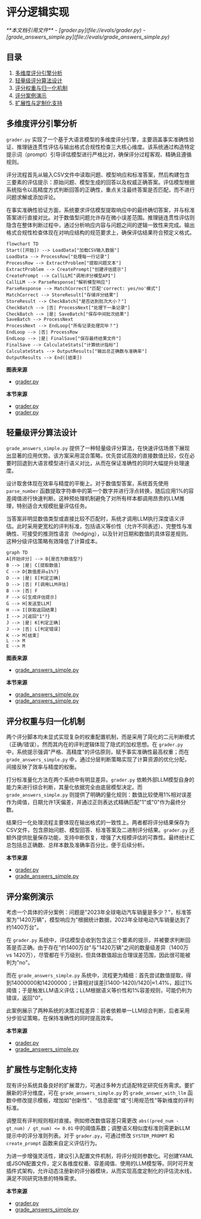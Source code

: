 # 评分逻辑实现

<cite>
**本文档引用文件**
- [grader.py](file://evals/grader.py)
- [grade_answers_simple.py](file://evals/grade_answers_simple.py)
</cite>

## 目录
1. [多维度评分引擎分析](#多维度评分引擎分析)
2. [轻量级评分算法设计](#轻量级评分算法设计)
3. [评分权重与归一化机制](#评分权重与归一化机制)
4. [评分案例演示](#评分案例演示)
5. [扩展性与定制化支持](#扩展性与定制化支持)

## 多维度评分引擎分析

`grader.py` 实现了一个基于大语言模型的多维度评分引擎，主要涵盖事实准确性验证、推理链连贯性评估与输出格式合规性检查三大核心维度。该系统通过构造特定提示词（prompt）引导评估模型进行严格比对，确保评分过程客观、精确且遵循规则。

评分流程首先从输入CSV文件中读取问题、模型响应和标准答案，然后构建包含三要素的评估提示：原始问题、模型生成的回答以及权威正确答案。评估模型根据系统指令以高精度方式判断回答的正确性，重点关注最终答案是否匹配，而不进行问题求解或添加评论。

在事实准确性验证方面，系统要求评估模型提取响应中的最终确切答案，并与标准答案进行直接对比。对于数值型问题允许存在微小误差范围。推理链连贯性评估则隐含在整体判断过程中，通过分析响应内容与问题之间的逻辑一致性来完成。输出格式合规性检查体现在对响应结构的规范要求上，确保评估结果符合预定义格式。

```mermaid
flowchart TD
Start([开始]) --> LoadData["加载CSV输入数据"]
LoadData --> ProcessRow["处理每一行记录"]
ProcessRow --> ExtractProblem["提取问题文本"]
ExtractProblem --> CreatePrompt["创建评估提示"]
CreatePrompt --> CallLLM["调用评分模型API"]
CallLLM --> ParseResponse["解析模型响应"]
ParseResponse --> MatchCorrect["匹配'correct: yes/no'模式"]
MatchCorrect --> StoreResult["存储评分结果"]
StoreResult --> CheckBatch["是否达到批次大小？"]
CheckBatch --> |否| ProcessNext["处理下一条记录"]
CheckBatch --> |是| SaveBatch["保存中间批次结果"]
SaveBatch --> ProcessNext
ProcessNext --> EndLoop{"所有记录处理完毕？"}
EndLoop --> |否| ProcessRow
EndLoop --> |是| FinalSave["保存最终结果文件"]
FinalSave --> CalculateStats["计算统计指标"]
CalculateStats --> OutputResults["输出总正确数与准确率"]
OutputResults --> End([结束])
```

**图表来源**
- [grader.py](file://evals/grader.py#L68-L105)

**本节来源**
- [grader.py](file://evals/grader.py#L0-L25)
- [grader.py](file://evals/grader.py#L23-L37)

## 轻量级评分算法设计

`grade_answers_simple.py` 提供了一种轻量级评分算法，在快速评估场景下展现出显著的应用优势。该方案采用混合策略，优先尝试高效的直接数值比较，仅在必要时回退到大语言模型进行语义对比，从而在保证准确性的同时大幅提升处理速度。

设计取舍体现在效率与精度的平衡上。对于数值型答案，系统首先使用 `parse_number` 函数提取字符串中的第一个数字并进行浮点转换，随后应用1%的容差阈值进行快速判断。这种预处理机制避免了对所有样本都调用昂贵的LLM推理，特别适合大规模批量评估任务。

当答案非明显数值类型或直接比较不匹配时，系统才调用LLM执行深度语义评估。此时采用更宽松的评判标准，包括语义等价性（允许不同表述）、完整性与准确性、可接受的推测性语言（hedging），以及针对日期和数值的具体容差规则。这种分级评估策略有效降低了计算成本。

```mermaid
graph TD
A[开始评分] --> B{是否为数值型?}
B --> |是| C[提取数值]
C --> D{数值差异≤1%?}
D --> |是| E[判定正确]
D --> |否| F[调用LLM评估]
B --> |否| F
F --> G[生成评估提示]
G --> H[发送至LLM]
H --> I[获取返回结果]
I --> J{返回"1"?}
J --> |是| K[判定正确]
J --> |否| L[判定错误]
K --> M[结束]
L --> M
E --> M
```

**图表来源**
- [grade_answers_simple.py](file://evals/grade_answers_simple.py#L52-L90)

**本节来源**
- [grade_answers_simple.py](file://evals/grade_answers_simple.py#L23-L55)
- [grade_answers_simple.py](file://evals/grade_answers_simple.py#L52-L90)

## 评分权重与归一化机制

两个评分脚本均未显式实现复杂的权重配置机制，而是采用了简化的二元判断模式（正确/错误）。然而其内在的评判逻辑体现了隐式的加权思想。在 `grader.py` 中，系统提示强调"严格、高精度"的评估原则，赋予事实准确性最高权重；而在 `grade_answers_simple.py` 中，通过分层判断策略实现了计算资源的优化分配，间接反映了效率与精度的权衡。

打分标准量化方法在两个系统中有明显差异。`grader.py` 依赖外部LLM模型自身的能力来进行综合判断，其量化依据完全由底层模型决定。而 `grade_answers_simple.py` 则提供了明确的量化规则：数值比较使用1%相对误差作为阈值，日期允许1天偏差，并通过正则表达式精确匹配"1"或"0"作为最终分数。

结果归一化处理流程主要体现在输出格式的一致性上。两者都将评分结果保存为CSV文件，包含原始问题、模型回答、标准答案及二进制评分结果。`grader.py` 还额外提供批量保存功能，支持中断恢复，增强了大规模评估的可靠性。最终统计汇总包括总正确数、总样本数及准确率百分比，便于后续分析。

**本节来源**
- [grader.py](file://evals/grader.py#L68-L105)
- [grade_answers_simple.py](file://evals/grade_answers_simple.py#L52-L90)

## 评分案例演示

考虑一个具体的评分案例：问题是"2023年全球电动汽车销量是多少？"，标准答案为"1420万辆"，模型响应为"根据统计数据，2023年全球电动汽车销量达到了约1400万台"。

在 `grader.py` 系统中，评估模型会收到包含这三个要素的提示，并被要求判断回答是否正确。由于存在"约1400万台"与"1420万辆"之间的数量级差异（1400万 vs 1420万），尽管都在千万级别，但具体数值超出合理误差范围，因此很可能被判为"no"。

而在 `grade_answers_simple.py` 系统中，流程更为精细：首先尝试数值提取，得到14000000和14200000；计算相对误差|(1400-1420)/1420|≈1.41%，超过1%阈值；于是触发LLM语义评估；LLM根据语义等价性和1%容差规则，可能仍判为错误，返回"0"。

此案例展示了两种系统的决策过程差异：前者依赖单一LLM综合判断，后者采用分步验证策略，在保持准确性的同时提高效率。

**本节来源**
- [grader.py](file://evals/grader.py#L68-L105)
- [grade_answers_simple.py](file://evals/grade_answers_simple.py#L23-L55)

## 扩展性与定制化支持

现有评分系统具备良好的扩展潜力，可通过多种方式适配特定研究任务需求。要扩展新的评分维度，可在 `grade_answers_simple.py` 的 `grade_answer_with_llm` 函数中修改提示模板，增加如"创新性"、"信息密度"或"引用规范性"等新维度的评判标准。

调整现有评判规则相对直接。例如修改数值容差只需更改 `abs((pred_num - gt_num) / gt_num) <= 0.01` 中的阈值系数；调整语义相似度标准则需更新LLM提示中的评分准则列表。对于 `grader.py`，可通过修改 `SYSTEM_PROMPT` 和 `create_prompt` 函数来自定义评估行为。

为进一步增强灵活性，建议引入配置文件机制，将评分规则参数化。可创建YAML或JSON配置文件，定义各维度权重、容差阈值、使用的LLM模型等。同时可开发插件式架构，允许动态注册新的评分器模块，从而实现高度定制化的评估流水线，满足不同研究场景的特殊需求。

**本节来源**
- [grader.py](file://evals/grader.py#L9)
- [grade_answers_simple.py](file://evals/grade_answers_simple.py#L23-L55)